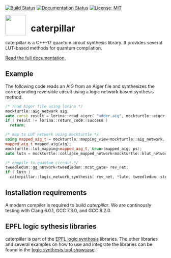 [![Build Status](https://travis-ci.com/gmeuli/caterpillar.svg?token=DiDrPCoZ4z6fZ8AyMtUC&branch=master)](https://travis-ci.com/gmeuli/caterpillar)
[![Documentation Status](https://readthedocs.org/projects/qcaterpillar/badge/?version=latest)](https://qcaterpillar.readthedocs.io/en/latest/?badge=latest)
[![License: MIT](https://img.shields.io/badge/License-MIT-yellow.svg)](https://opensource.org/licenses/MIT)

<img src="https://raw.githubusercontent.com/gmeuli/caterpillar/master/docs/logoII.svg?sanitize=true" width="64" height="64" align="left" style="margin-right: 12pt" />

# caterpillar
caterpillar is a C++-17 quantum circuit synthesis library. It provides several LUT-based methods for quantum compilation.

[Read the full documentation.](https://qcaterpillar.readthedocs.io/en/latest/?badge=latest)

## Example
The following code reads an AIG from an Aiger file and synthesizes the corresponding reversible circuit using a logic network based synthesis method. 

```c++
/* read Aiger file using lorina */
mockturtle::aig_network aig;
auto const result = lorina::read_aiger( "adder.aig", mockturtle::aiger_reader( aig ) )
if ( result != lorina::return_code::success )
  return;

/* map to LUT network using mockturtle */
using mapped_aig_t = mockturtle::mapping_view<mockturtle::aig_network, true>;
mapped_aig_t mapped_aig{aig};
mockturtle::lut_mapping<mapped_aig_t, true>(mapped_aig, ps);
auto lutn = mockturtle::collapse_mapped_network<mockturtle::klut_network>( mapped_aig );

/* compile to quantum circuit */
tweedledum::gg_network<tweedledum::mcst_gate> rev_net;
if ( lutn )
  caterpillar::logic_network_synthesis( rev_net, *lutn, tweedledum::stg_from_pkrm() );
``` 

## Installation requirements

A modern compiler is required to build *caterpillar*.  We are continously
testing with Clang 6.0.1, GCC 7.3.0, and GCC 8.2.0.

## EPFL logic sythesis libraries

caterpillar is part of the [EPFL logic synthesis](https://lsi.epfl.ch/page-138455-en.html) libraries.  The other libraries and several examples on how to use and integrate the libraries can be found in the [logic synthesis tool showcase](https://github.com/lsils/lstools-showcase).

